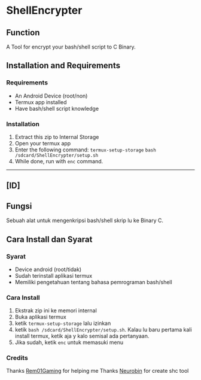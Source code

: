 # ShellEncrypter

## Function
A Tool for encrypt your bash/shell script to C Binary.

## Installation and Requirements

### Requirements
- An Android Device (root/non)
- Termux app installed
- Have bash/shell script knowledge

### Installation
1. Extract this zip to Internal Storage
2. Open your termux app
3. Enter the following command: 
`termux-setup-storage`
`bash /sdcard/ShellEncrypter/setup.sh`
5. While done, run with `enc` command.

------------------------------ 

## [ID]

## Fungsi
Sebuah alat untuk mengenkripsi bash/shell skrip lu ke Binary C.

## Cara Install dan Syarat

### Syarat
- Device android (root/tidak)
- Sudah terinstall aplikasi termux
- Memiliki pengetahuan tentang bahasa pemrograman bash/shell

### Cara Install
1. Ekstrak zip ini ke memori internal
2. Buka aplikasi termux
3. ketik `termux-setup-storage` lalu izinkan
4. ketik `bash /sdcard/ShellEncrypter/setup.sh`. Kalau lu baru pertama kali install termux, ketik aja y kalo semisal ada pertanyaan.
5. Jika sudah, ketik `enc` untuk memasuki menu

### Credits
Thanks [Rem01Gaming](https://github.com/Rem01Gaming) for helping me
Thanks [Neurobin](https://github.com/neurobin) for create shc tool
